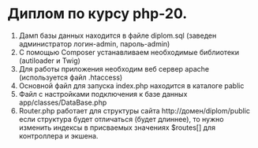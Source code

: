 # Диплом по курсу php-20.
1. Дамп базы данных находится в файле diplom.sql (заведен администратор логин-admin, пароль-admin)
2. С помощью Composer устанавливаем необходимые библиотеки (autiloader и Twig)
3. Для работы приложения необходим веб сервер apache (используется файл .htaccess)
4. Основной файл для запуска index.php находится в каталоге pablic
5. Файл с настройками подключения к базе данных app/classes/DataBase.php
6. Router.php работает для структуры сайта http://домен/diplom/public если структура будет отличаться 
(будет длиннее), то нужно изменить индексы в присваемых значениях $routes[] для контроллера и экшена.

